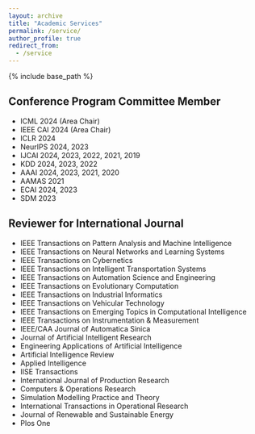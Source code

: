 ```yaml
---
layout: archive
title: "Academic Services"
permalink: /service/
author_profile: true
redirect_from:
  - /service
---
```


{% include base_path %}

Conference Program Committee Member
------
* ICML 2024 (Area Chair)
* IEEE CAI 2024 (Area Chair)
* ICLR 2024
* NeurIPS 2024, 2023
* IJCAI 2024, 2023, 2022, 2021, 2019
* KDD 2024, 2023, 2022
* AAAI 2024, 2023, 2021, 2020
* AAMAS 2021
* ECAI 2024, 2023
* SDM 2023

Reviewer for International Journal
------
* IEEE Transactions on Pattern Analysis and Machine Intelligence
* IEEE Transactions on Neural Networks and Learning Systems
* IEEE Transactions on Cybernetics
* IEEE Transactions on Intelligent Transportation Systems
* IEEE Transactions on Automation Science and Engineering
* IEEE Transactions on Evolutionary Computation
* IEEE Transactions on Industrial Informatics
* IEEE Transactions on Vehicular Technology
* IEEE Transactions on Emerging Topics in Computational Intelligence
* IEEE Transactions on Instrumentation & Measurement
* IEEE/CAA Journal of Automatica Sinica
* Journal of Artificial Intelligent Research
* Engineering Applications of Artificial Intelligence
* Artificial Intelligence Review
* Applied Intelligence
* IISE Transactions
* International Journal of Production Research
* Computers & Operations Research
* Simulation Modelling Practice and Theory
* International Transactions in Operational Research
* Journal of Renewable and Sustainable Energy
* Plos One
